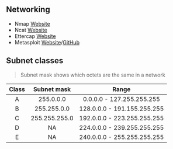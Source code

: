 ## Networking
- Nmap [Website](https://nmap.org/)
- Ncat [Website](https://nmap.org/ncat/)
- Ettercap [Website](https://www.ettercap-project.org/)
- Metasploit [Website](https://www.metasploit.com)/[GitHub](https://github.com/rapid7/metasploit-framework)
## Subnet classes

> Subnet mask shows which octets are the same in a network

|Class|Subnet mask|Range|
|:---:|:---:|:---:|
|A|255.0.0.0|0.0.0.0 - 127.255.255.255|
|B|255.255.0.0|128.0.0.0 - 191.155.255.255|
|C|255.255.255.0|192.0.0.0 - 223.255.255.255|
|D|NA|224.0.0.0 - 239.255.255.255|
|E|NA|240.0.0.0 - 255.255.255.255|
